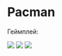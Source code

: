 # Pacman

Геймплей:

![](https://user-images.githubusercontent.com/20306702/82498514-ce2f6180-9af8-11ea-8009-124991e94347.png)
![](https://user-images.githubusercontent.com/20306702/82498510-cd96cb00-9af8-11ea-841a-557b91fa9f1f.png)
![](https://user-images.githubusercontent.com/20306702/82498507-cbcd0780-9af8-11ea-9f2b-3abd25920ab3.png)
